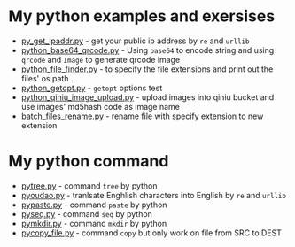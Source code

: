 # My python examples and exersises

+ [py_get_ipaddr.py](python_example/py_get_ipaddr.py)  - get your public ip address by ` re ` and ` urllib `
+ [python_base64_qrcode.py](python_example/python_base64_qrcode.py)  - Using ` base64 ` to encode string and using ` qrcode ` and ` Image ` to generate qrcode image
+ [python_file_finder.py](python_example/python_file_finder.py)  - to specify the file extensions and print out the files' os.path .
+ [python_getopt.py](python_example/python_getopt.py)  - ` getopt ` options test 
+ [python_qiniu_image_upload.py](python_example/python_qiniu_image_upload.py)  - upload images into qiniu bucket and use images' md5hash code as image name
+ [batch_files_rename.py](python_example/batch_files_rename.py)  - rename file with specify extension to new extension

# My python command

+ [pytree.py](python_command/pytree.py)  - command ` tree ` by python
+ [pyoudao.py](python_command/pyoudao.py)  - tranlsate Enghlish characters into English by ` re ` and ` urllib `
+ [pypaste.py](python_command/pypaste.py)  - command ` paste ` by python
+ [pyseq.py](python_command/pyseq.py)  - command ` seq ` by python
+ [pymkdir.py](python_command/pymkdir.py)  - command ` mkdir ` by python
+ [pycopy_file.py](python_command/pycopy_file.py)  - command ` copy ` but only work on file from SRC to DEST
